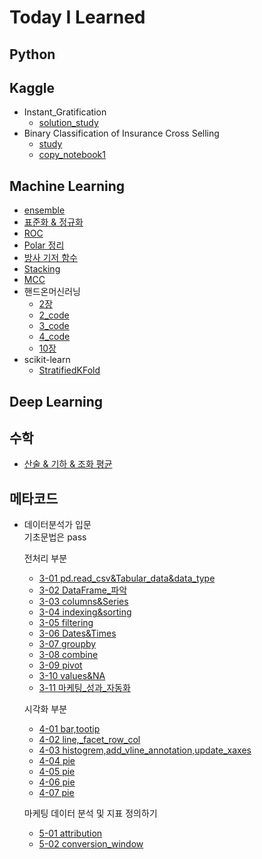 # Today I Learned

## Python


## Kaggle
* Instant_Gratification
  * [solution_study](Kaggle/Instant_Gratification/solution_study.ipynb)
* Binary Classification of Insurance Cross Selling
  * [study](Kaggle/Insurance_Cross_Selling/study.ipynb)
  * [copy_notebook1](Kaggle/Insurance_Cross_Selling/ps4e7_blender_of_generalization.ipynb)

## Machine Learning
* [ensemble](Machine_Learning/ensemble/ensemble.md)
* [표준화 & 정규화](Machine_Learning/normal_standard/normal_standard.md)
* [ROC](Machine_Learning/ROC/ROC.md)
* [Polar 정리](Machine_Learning/Polar/Polar.md)
* [방사 기저 함수](Machine_Learning/RBF/RBF.md)
* [Stacking](Machine_Learning/Stacking/Stacking.md)
* [MCC](Machine_Learning/MCC/MCC.md)
* 핸드온머신러닝
    * [2장](Machine_Learning/HandsOn/2page.md)
    * [2_code](Machine_Learning/HandsOn/02_end_to_end.ipynb)
    * [3_code](Machine_Learning/HandsOn/03_classification.ipynb)
    * [4_code](Machine_Learning/HandsOn/04_training_linear_models.ipynb)
    * [10장](Machine_Learning/HandsOn/10page.md)
* scikit-learn
    * [StratifiedKFold](Machine_Learning/scikit-learn/StratifiedKFold.md)

## Deep Learning

## 수학
* [산술 & 기하 & 조화 평균](math/mean.md)

## 메타코드
  * 데이터분석가 입문
    <br>
    기초문법은 pass
    
    전처리 부분
    * [3-01 pd.read_csv&Tabular_data&data_type](metacode/data_analyze/3-01_pd.read_csv&Tabular_data&data_type.ipynb)
    * [3-02 DataFrame_파악](metacode/data_analyze/3-02_DataFrame_파악.ipynb)
    * [3-03 columns&Series](metacode/data_analyze/3-03_columns&Series.ipynb)
    * [3-04 indexing&sorting](metacode/data_analyze/3_04_indexing&sorting.ipynb)
    * [3-05 filtering](metacode/data_analyze/3_05_filtering.ipynb)
    * [3-06 Dates&Times](metacode/data_analyze/3_06_Dates&Times.ipynb)
    * [3-07 groupby](metacode/data_analyze/3_07_groupby.ipynb)
    * [3-08 combine](metacode/data_analyze/3_08_combine.ipynb)
    * [3-09 pivot](metacode/data_analyze/3_09_pivot.ipynb)
    * [3-10 values&NA](metacode/data_analyze/3_10_values&NA.ipynb)
    * [3-11 마케팅_성과_자동화](metacode/data_analyze/3_99_마케팅_성과_자동화.ipynb)

    시각화 부분
    * [4-01 bar,tootip](metacode/data_analyze/4_01_bar,tootip.ipynb)
    * [4-02 line,_facet_row_col](metacode/data_analyze/4_02_line,_facet_row_col.ipynb)
    * [4-03 histogrem,add_vline_annotation,update_xaxes](metacode/data_analyze/4_03_histogrem,add_vline_annotation,update_xaxes.ipynb)
    * [4-04 pie](metacode/data_analyze/4_04_pie.ipynb)
    * [4-05 pie](metacode/data_analyze/4_05_strip.ipynb)
    * [4-06 pie](metacode/data_analyze/4_06_scatter.ipynb)
    * [4-07 pie](metacode/data_analyze/4_99_제품_포트폴리오_분석.ipynb)
  
    마케팅 데이터 분석 및 지표 정의하기
    * [5-01 attribution](metacode/data_analyze/5_01_attribution.ipynb)
    * [5-02 conversion_window](metacode/data_analyze/5_02_conversion_window.ipynb)